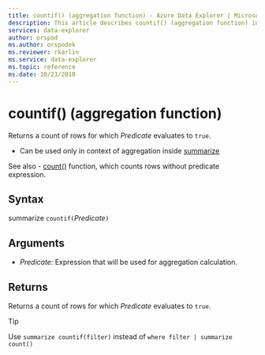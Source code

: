 ```yaml
---
title: countif() (aggregation function) - Azure Data Explorer | Microsoft Docs
description: This article describes countif() (aggregation function) in Azure Data Explorer.
services: data-explorer
author: orspod
ms.author: orspodek
ms.reviewer: rkarlin
ms.service: data-explorer
ms.topic: reference
ms.date: 10/23/2018
---
```

# countif() (aggregation function)

Returns a count of rows for which *Predicate* evaluates to `true`.

* Can be used only in context of aggregation inside [summarize](summarizeoperator.md)

See also - [count()](count-aggfunction.md) function, which counts rows without predicate expression.

## Syntax

summarize `countif(`*Predicate*`)`

## Arguments

* *Predicate*: Expression that will be used for aggregation calculation. 

## Returns

Returns a count of rows for which *Predicate* evaluates to `true`.

> [!TIP]
> Use `summarize countif(filter)` instead of `where filter | summarize count()`